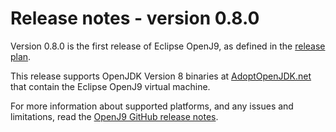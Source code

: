 <!--
* Copyright (c) 2017, 2021 IBM Corp. and others
*
* This program and the accompanying materials are made
* available under the terms of the Eclipse Public License 2.0
* which accompanies this distribution and is available at
* https://www.eclipse.org/legal/epl-2.0/ or the Apache
* License, Version 2.0 which accompanies this distribution and
* is available at https://www.apache.org/licenses/LICENSE-2.0.
*
* This Source Code may also be made available under the
* following Secondary Licenses when the conditions for such
* availability set forth in the Eclipse Public License, v. 2.0
* are satisfied: GNU General Public License, version 2 with
* the GNU Classpath Exception [1] and GNU General Public
* License, version 2 with the OpenJDK Assembly Exception [2].
*
* [1] https://www.gnu.org/software/classpath/license.html
* [2] http://openjdk.java.net/legal/assembly-exception.html
*
* SPDX-License-Identifier: EPL-2.0 OR Apache-2.0 OR GPL-2.0 WITH
* Classpath-exception-2.0 OR LicenseRef-GPL-2.0 WITH Assembly-exception
-->

# Release notes - version 0.8.0

Version 0.8.0 is the first release of Eclipse OpenJ9, as defined in the [release plan](https://projects.eclipse.org/projects/technology.openj9/releases/0.8/plan).

This release supports OpenJDK Version 8 binaries at [AdoptOpenJDK.net](https://adoptopenjdk.net/?variant=openjdk8-openj9) that contain the Eclipse OpenJ9 virtual machine.

For more information about supported platforms, and any issues and limitations, read the [OpenJ9 GitHub release notes](https://github.com/eclipse/openj9/blob/master/doc/release-notes/0.8/0.8.md).



<!-- ==== END OF TOPIC ==== cmdline_general.md ==== -->
